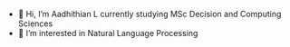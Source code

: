 - 👋 Hi, I’m Aadhithian L currently studying MSc Decision and Computing Sciences
- 👀 I’m interested in Natural Language Processing

<!---
aadhisankaran/aadhisankaran is a ✨ special ✨ repository because its `README.md` (this file) appears on your GitHub profile.
You can click the Preview link to take a look at your changes.
--->
